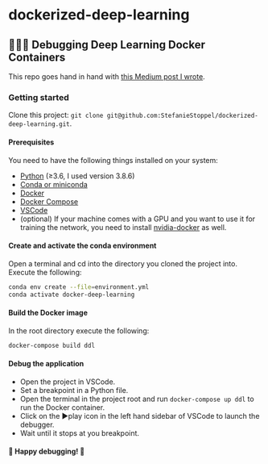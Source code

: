 # dockerized-deep-learning
## 🐛️🧠️🐋️ Debugging Deep Learning Docker Containers
This repo goes hand in hand with [this Medium post I wrote](https://qbrid.medium.com/debugging-deep-learning-docker-containers-3815a44c9519).

### Getting started
Clone this project: `git clone git@github.com:StefanieStoppel/dockerized-deep-learning.git`.

#### Prerequisites
You need to have the following things installed on your system:

- [Python](https://www.python.org/downloads/) (≥3.6, I used version 3.8.6)
- [Conda or miniconda](https://docs.conda.io/projects/conda/en/latest/user-guide/install/download.html)
- [Docker](https://www.docker.com/get-started)
- [Docker Compose](https://docs.docker.com/compose/install/)
- [VSCode](https://code.visualstudio.com/Download)
- (optional) If your machine comes with a GPU and you want to use it for training the network, 
you need to install [nvidia-docker](https://github.com/NVIDIA/nvidia-docker) as well.

#### Create and activate the conda environment
Open a terminal and cd into the directory you cloned the project into.
Execute the following:
```bash
conda env create --file=environment.yml
conda activate docker-deep-learning
```

#### Build the Docker image
In the root directory execute the following:
```bash
docker-compose build ddl
```

#### Debug the application
- Open the project in VSCode.
- Set a breakpoint in a Python file.
- Open the terminal in the project root and run `docker-compose up ddl` to run the Docker container.
- Click on the ▶️play icon in the left hand sidebar of VSCode to launch the debugger.
- Wait until it stops at you breakpoint.

#### 🐛️ Happy debugging! 🐛️
